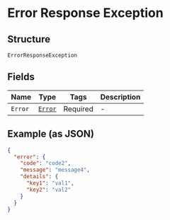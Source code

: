 
# Error Response Exception

## Structure

`ErrorResponseException`

## Fields

| Name | Type | Tags | Description |
|  --- | --- | --- | --- |
| `Error` | [`Error`](../../doc/models/error.md) | Required | - |

## Example (as JSON)

```json
{
  "error": {
    "code": "code2",
    "message": "message4",
    "details": {
      "key1": "val1",
      "key2": "val2"
    }
  }
}
```

